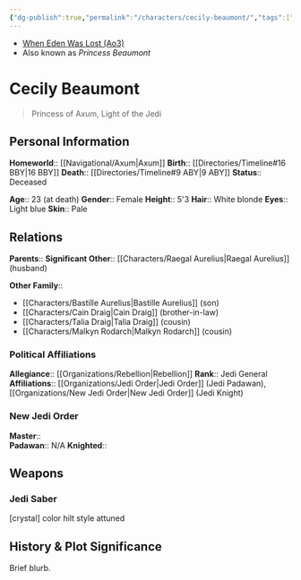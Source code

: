 ```yaml
---
{"dg-publish":true,"permalink":"/characters/cecily-beaumont/","tags":["jedi","rebellion","jediknight","newjediorder","i ii iii iv v vi vii","forcesensitive","unfinished"],"dgHomeLink":false}
---
```


- [When Eden Was Lost (Ao3)](https://archiveofourown.org/works/19334440/chapters/45992584)
- Also known as *Princess Beaumont*
# Cecily Beaumont
>Princess of Axum, Light of the Jedi

## Personal Information

**Homeworld**::  [[Navigational/Axum\|Axum]]
**Birth**::  [[Directories/Timeline#16 BBY\|16 BBY]]
**Death**::  [[Directories/Timeline#9 ABY\|9 ABY]]
**Status**::  Deceased

**Age**::  23 (at death)
**Gender**::  Female
**Height**::  5'3
**Hair**::  White blonde
**Eyes**::  Light blue
**Skin**::  Pale
## Relations

**Parents**::
**Significant Other**::  [[Characters/Raegal Aurelius\|Raegal Aurelius]] (husband)

**Other Family**::
- [[Characters/Bastille Aurelius\|Bastille Aurelius]] (son)
- [[Characters/Cain Draig\|Cain Draig]] (brother-in-law)
- [[Characters/Talia Draig\|Talia Draig]] (cousin)
- [[Characters/Malkyn Rodarch\|Malkyn Rodarch]] (cousin)

### Political Affiliations

**Allegiance**:: [[Organizations/Rebellion\|Rebellion]]
**Rank**::  Jedi General
**Affiliations**::  [[Organizations/Jedi Order\|Jedi Order]] (Jedi Padawan), [[Organizations/New Jedi Order\|New Jedi Order]] (Jedi Knight)

### New Jedi Order

**Master**::  
**Padawan**::  N/A
**Knighted**::  

## Weapons

### Jedi Saber

[crystal] color hilt style attuned

## History & Plot Significance

Brief blurb.